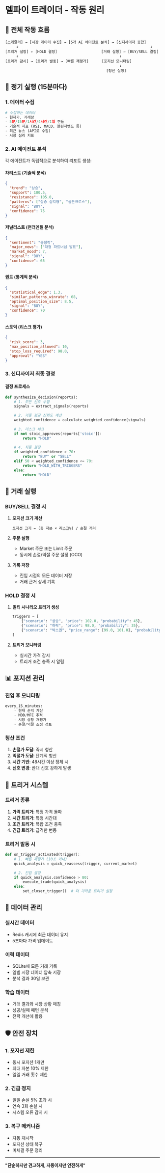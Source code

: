 # 델파이 트레이더 - 작동 원리

## 🔄 전체 작동 흐름

```
[스케줄러] → [시장 데이터 수집] → [5개 AI 에이전트 분석] → [신디사이저 종합]
     ↓                                                            ↓
[트리거 설정] ← [HOLD 결정]                    [거래 실행] ← [BUY/SELL 결정]
     ↓                                              ↓
[트리거 감시] → [트리거 발동] → [빠른 재평가]      [포지션 모니터링]
                                                    ↓
                                              [청산 실행]
```

## 📅 정기 실행 (15분마다)

### 1. 데이터 수집
```python
# 수집하는 데이터
- 현재가, 거래량
- 5분/15분/1시간/4시간/1일 캔들
- 기술적 지표 (RSI, MACD, 볼린저밴드 등)
- 최근 뉴스 (API로 수집)
- 시장 심리 지표
```

### 2. AI 에이전트 분석
각 에이전트가 독립적으로 분석하여 리포트 생성:

#### 차티스트 (기술적 분석)
```json
{
  "trend": "상승",
  "support": 100.5,
  "resistance": 105.0,
  "patterns": ["상승 삼각형", "골든크로스"],
  "signal": "BUY",
  "confidence": 75
}
```

#### 저널리스트 (펀더멘털 분석)
```json
{
  "sentiment": "긍정적",
  "major_news": ["대형 파트너십 발표"],
  "market_mood": 7,
  "signal": "BUY",
  "confidence": 65
}
```

#### 퀀트 (통계적 분석)
```json
{
  "statistical_edge": 1.3,
  "similar_patterns_winrate": 68,
  "optimal_position_size": 8.5,
  "signal": "BUY",
  "confidence": 70
}
```

#### 스토익 (리스크 평가)
```json
{
  "risk_score": 3,
  "max_position_allowed": 10,
  "stop_loss_required": 98.0,
  "approval": "YES"
}
```

### 3. 신디사이저 최종 결정

#### 결정 프로세스
```python
def synthesize_decision(reports):
    # 1. 모든 신호 수집
    signals = extract_signals(reports)
    
    # 2. 가중 평균 신뢰도 계산
    weighted_confidence = calculate_weighted_confidence(signals)
    
    # 3. 리스크 체크
    if not stoic_approves(reports['stoic']):
        return "HOLD"
    
    # 4. 최종 결정
    if weighted_confidence > 70:
        return "BUY" or "SELL"
    elif 50 < weighted_confidence <= 70:
        return "HOLD_WITH_TRIGGERS"
    else:
        return "HOLD"
```

## 🎯 거래 실행

### BUY/SELL 결정 시
1. **포지션 크기 계산**
   ```
   포지션 크기 = (총 자본 × 리스크%) / 손절 거리
   ```

2. **주문 실행**
   - Market 주문 또는 Limit 주문
   - 동시에 손절/익절 주문 설정 (OCO)

3. **기록 저장**
   - 진입 시점의 모든 데이터 저장
   - 거래 근거 상세 기록

### HOLD 결정 시
1. **멀티 시나리오 트리거 생성**
   ```python
   triggers = [
       {"scenario": "상승", "price": 102.0, "probability": 45},
       {"scenario": "하락", "price": 98.0, "probability": 35},
       {"scenario": "박스권", "price_range": [99.0, 101.0], "probability": 20}
   ]
   ```

2. **트리거 모니터링**
   - 실시간 가격 감시
   - 트리거 조건 충족 시 알림

## 📊 포지션 관리

### 진입 후 모니터링
```python
every_15_minutes:
    - 현재 손익 계산
    - MDD/MFE 추적
    - 시장 상황 재평가
    - 손절/익절 조정 검토
```

### 청산 조건
1. **손절가 도달**: 즉시 청산
2. **익절가 도달**: 단계적 청산
3. **시간 기반**: 48시간 이상 정체 시
4. **신호 변경**: 반대 신호 강하게 발생

## 🔔 트리거 시스템

### 트리거 종류
1. **가격 트리거**: 특정 가격 돌파
2. **시간 트리거**: 특정 시간대
3. **조건 트리거**: 복합 조건 충족
4. **긴급 트리거**: 급격한 변동

### 트리거 발동 시
```python
def on_trigger_activated(trigger):
    # 1. 빠른 재평가 (10초 이내)
    quick_analysis = quick_reassess(trigger, current_market)
    
    # 2. 진입 결정
    if quick_analysis.confidence > 80:
        execute_trade(quick_analysis)
    else:
        set_closer_trigger()  # 더 가까운 트리거 설정
```

## 💾 데이터 관리

### 실시간 데이터
- Redis 캐시에 최근 데이터 유지
- 5초마다 가격 업데이트

### 이력 데이터
- SQLite에 모든 거래 기록
- 일별 시장 데이터 압축 저장
- 분석 결과 30일 보관

### 학습 데이터
- 거래 결과와 시장 상황 매칭
- 성공/실패 패턴 분석
- 전략 개선에 활용

## 🛡️ 안전 장치

### 1. 포지션 제한
- 동시 포지션 1개만
- 최대 자본 10% 제한
- 일일 거래 횟수 제한

### 2. 긴급 정지
- 일일 손실 5% 초과 시
- 연속 3회 손실 시
- 시스템 오류 감지 시

### 3. 복구 메커니즘
- 자동 재시작
- 포지션 상태 복구
- 미체결 주문 정리

---

**"단순하지만 견고하게, 자동이지만 안전하게"**
